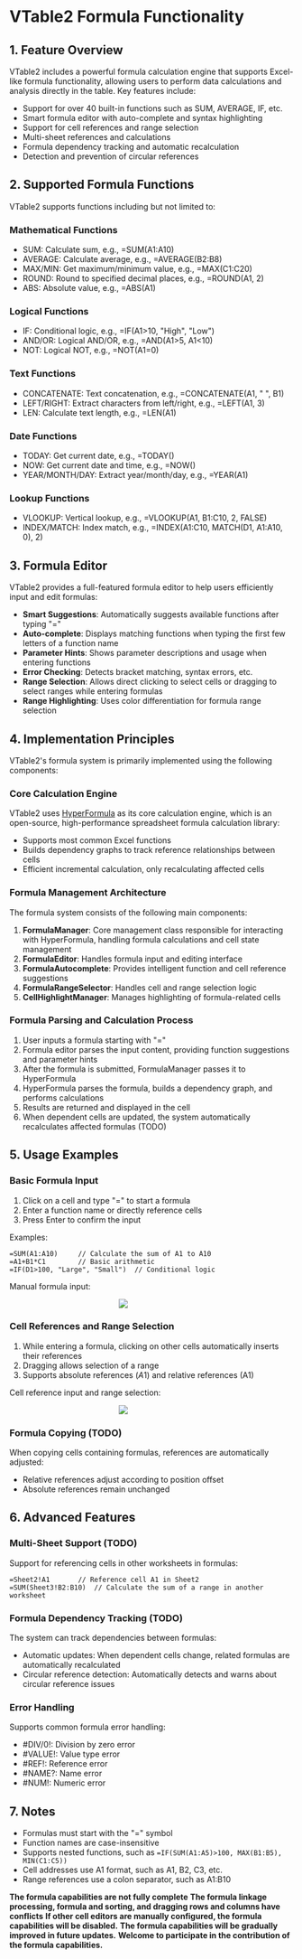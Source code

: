 # VTable2 Formula Functionality

## 1. Feature Overview

VTable2 includes a powerful formula calculation engine that supports Excel-like formula functionality, allowing users to perform data calculations and analysis directly in the table. Key features include:

- Support for over 40 built-in functions such as SUM, AVERAGE, IF, etc.
- Smart formula editor with auto-complete and syntax highlighting
- Support for cell references and range selection
- Multi-sheet references and calculations
- Formula dependency tracking and automatic recalculation
- Detection and prevention of circular references

## 2. Supported Formula Functions

VTable2 supports functions including but not limited to:

### Mathematical Functions
- SUM: Calculate sum, e.g., =SUM(A1:A10)
- AVERAGE: Calculate average, e.g., =AVERAGE(B2:B8)
- MAX/MIN: Get maximum/minimum value, e.g., =MAX(C1:C20)
- ROUND: Round to specified decimal places, e.g., =ROUND(A1, 2)
- ABS: Absolute value, e.g., =ABS(A1)

### Logical Functions
- IF: Conditional logic, e.g., =IF(A1>10, "High", "Low")
- AND/OR: Logical AND/OR, e.g., =AND(A1>5, A1<10)
- NOT: Logical NOT, e.g., =NOT(A1=0)

### Text Functions
- CONCATENATE: Text concatenation, e.g., =CONCATENATE(A1, " ", B1)
- LEFT/RIGHT: Extract characters from left/right, e.g., =LEFT(A1, 3)
- LEN: Calculate text length, e.g., =LEN(A1)

### Date Functions
- TODAY: Get current date, e.g., =TODAY()
- NOW: Get current date and time, e.g., =NOW()
- YEAR/MONTH/DAY: Extract year/month/day, e.g., =YEAR(A1)

### Lookup Functions
- VLOOKUP: Vertical lookup, e.g., =VLOOKUP(A1, B1:C10, 2, FALSE)
- INDEX/MATCH: Index match, e.g., =INDEX(A1:C10, MATCH(D1, A1:A10, 0), 2)

## 3. Formula Editor

VTable2 provides a full-featured formula editor to help users efficiently input and edit formulas:

- **Smart Suggestions**: Automatically suggests available functions after typing "="
- **Auto-complete**: Displays matching functions when typing the first few letters of a function name
- **Parameter Hints**: Shows parameter descriptions and usage when entering functions
- **Error Checking**: Detects bracket matching, syntax errors, etc.
- **Range Selection**: Allows direct clicking to select cells or dragging to select ranges while entering formulas
- **Range Highlighting**: Uses color differentiation for formula range selection

## 4. Implementation Principles

VTable2's formula system is primarily implemented using the following components:

### Core Calculation Engine

VTable2 uses [HyperFormula](https://github.com/handsontable/hyperformula) as its core calculation engine, which is an open-source, high-performance spreadsheet formula calculation library:

- Supports most common Excel functions
- Builds dependency graphs to track reference relationships between cells
- Efficient incremental calculation, only recalculating affected cells

### Formula Management Architecture

The formula system consists of the following main components:

1. **FormulaManager**: Core management class responsible for interacting with HyperFormula, handling formula calculations and cell state management
2. **FormulaEditor**: Handles formula input and editing interface
3. **FormulaAutocomplete**: Provides intelligent function and cell reference suggestions
4. **FormulaRangeSelector**: Handles cell and range selection logic
5. **CellHighlightManager**: Manages highlighting of formula-related cells

### Formula Parsing and Calculation Process

1. User inputs a formula starting with "="
2. Formula editor parses the input content, providing function suggestions and parameter hints
3. After the formula is submitted, FormulaManager passes it to HyperFormula
4. HyperFormula parses the formula, builds a dependency graph, and performs calculations
5. Results are returned and displayed in the cell
6. When dependent cells are updated, the system automatically recalculates affected formulas (TODO)

## 5. Usage Examples

### Basic Formula Input

1. Click on a cell and type "=" to start a formula
2. Enter a function name or directly reference cells
3. Press Enter to confirm the input

Examples:
```
=SUM(A1:A10)     // Calculate the sum of A1 to A10
=A1+B1*C1        // Basic arithmetic
=IF(D1>100, "Large", "Small")  // Conditional logic
```
Manual formula input:
 <div style="width: 80%; text-align: center;">
     <img src="https://lf9-dp-fe-cms-tos.byteorg.com/obj/bit-cloud/VTable/guide/formula-input-cellRange.gif" />
  </div>


### Cell References and Range Selection

1. While entering a formula, clicking on other cells automatically inserts their references
2. Dragging allows selection of a range
3. Supports absolute references ($A$1) and relative references (A1)

Cell reference input and range selection:
 <div style="width: 80%; text-align: center;">
     <img src="https://lf9-dp-fe-cms-tos.byteorg.com/obj/bit-cloud/VTable/guide/formula-drag-cellRange.gif" />
  </div>

### Formula Copying (TODO)

When copying cells containing formulas, references are automatically adjusted:
- Relative references adjust according to position offset
- Absolute references remain unchanged

## 6. Advanced Features

### Multi-Sheet Support (TODO)

Support for referencing cells in other worksheets in formulas:
```
=Sheet2!A1       // Reference cell A1 in Sheet2
=SUM(Sheet3!B2:B10)  // Calculate the sum of a range in another worksheet
```

### Formula Dependency Tracking (TODO)

The system can track dependencies between formulas:
- Automatic updates: When dependent cells change, related formulas are automatically recalculated
- Circular reference detection: Automatically detects and warns about circular reference issues

### Error Handling

Supports common formula error handling:
- #DIV/0!: Division by zero error
- #VALUE!: Value type error
- #REF!: Reference error
- #NAME?: Name error
- #NUM!: Numeric error

## 7. Notes

- Formulas must start with the "=" symbol
- Function names are case-insensitive
- Supports nested functions, such as `=IF(SUM(A1:A5)>100, MAX(B1:B5), MIN(C1:C5))`
- Cell addresses use A1 format, such as A1, B2, C3, etc.
- Range references use a colon separator, such as A1:B10

**The formula capabilities are not fully complete**
**The formula linkage processing, formula and sorting, and dragging rows and columns have conflicts**
**If other cell editors are manually configured, the formula capabilities will be disabled.**
**The formula capabilities will be gradually improved in future updates.**
**Welcome to participate in the contribution of the formula capabilities.**